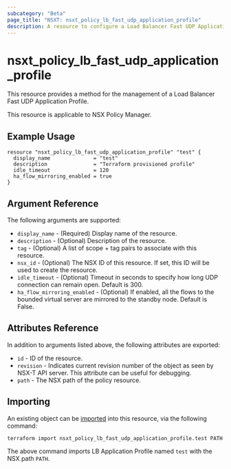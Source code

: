 ```yaml
---
subcategory: "Beta"
page_title: "NSXT: nsxt_policy_lb_fast_udp_application_profile"
description: A resource to configure a Load Balancer Fast UDP Application Profile.
---
```


# nsxt_policy_lb_fast_udp_application_profile

This resource provides a method for the management of a Load Balancer Fast UDP Application Profile.

This resource is applicable to NSX Policy Manager.

## Example Usage

```hcl
resource "nsxt_policy_lb_fast_udp_application_profile" "test" {
  display_name              = "test"
  description               = "Terraform provisioned profile"
  idle_timeout              = 120
  ha_flow_mirroring_enabled = true
}
```

## Argument Reference

The following arguments are supported:

* `display_name` - (Required) Display name of the resource.
* `description` - (Optional) Description of the resource.
* `tag` - (Optional) A list of scope + tag pairs to associate with this resource.
* `nsx_id` - (Optional) The NSX ID of this resource. If set, this ID will be used to create the resource.
* `idle_timeout` - (Optional) Timeout in seconds to specify how long UDP connection can remain open. Default is 300.
* `ha_flow_mirroring_enabled` - (Optional) If enabled, all the flows to the bounded virtual server are mirrored to the standby node. Default is False.

## Attributes Reference

In addition to arguments listed above, the following attributes are exported:

* `id` - ID of the resource.
* `revision` - Indicates current revision number of the object as seen by NSX-T API server. This attribute can be useful for debugging.
* `path` - The NSX path of the policy resource.

## Importing

An existing object can be [imported][docs-import] into this resource, via the following command:

[docs-import]: fast_udps://www.terraform.io/cli/import

```shell
terraform import nsxt_policy_lb_fast_udp_application_profile.test PATH
```

The above command imports LB Application Profile named `test` with the NSX path `PATH`.
